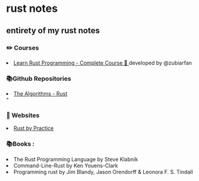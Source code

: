 <h1> rust notes </h1>
<h2> entirety of my rust notes </h2> 

<h3> ✏️ Courses </h3> <li>
<a href="https://www.youtube.com/watch?v=BpPEoZW5IiY&t=12698s"> Learn Rust Programming - Complete Course 🦀 </a>
developed by @zubiarfan <br>

<h3>📚Github Repositories </h3> <li>
<a href="https://github.com/TheAlgorithms/Rust"> The Algorithms - Rust </a> <br>"

<h3>🔗 Websites </h3> <li>
 <a href="https://practice.rs/">  Rust by Practice</a> </br>
<h3> 📚Books : </h2> <li>The Rust Programming Language by Steve Klabnik 
<li>Command-Line-Rust by Ken Youens-Clark
<li> Programming rust by Jim Blandy, Jason Orendorff & Leonora F. S. Tindall




